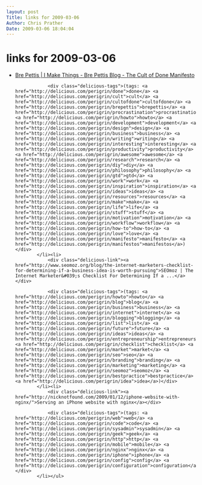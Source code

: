 ```yaml
---
layout: post
Title: links for 2009-03-06  
Author: Chris Prather
Date: 2009-03-06 18:04:04
---
```


# links for 2009-03-06
<ul class="delicious"><li>
                <div class="delicious-link"><a href="http://www.brepettis.com/blog/2009/3/3/the-cult-of-done-manifesto.html">Bre Pettis | I Make Things - Bre Pettis Blog - The Cult of Done Manifesto</a></div>
                
                <div class="delicious-tags">(tags: <a href="http://delicious.com/perigrin/done">done</a> <a href="http://delicious.com/perigrin/cult">cult</a> <a href="http://delicious.com/perigrin/cultofdone">cultofdone</a> <a href="http://delicious.com/perigrin/brepettis">brepettis</a> <a href="http://delicious.com/perigrin/procrastination">procrastination</a> <a href="http://delicious.com/perigrin/howto">howto</a> <a href="http://delicious.com/perigrin/development">development</a> <a href="http://delicious.com/perigrin/design">design</a> <a href="http://delicious.com/perigrin/business">business</a> <a href="http://delicious.com/perigrin/writing">writing</a> <a href="http://delicious.com/perigrin/interesting">interesting</a> <a href="http://delicious.com/perigrin/productivity">productivity</a> <a href="http://delicious.com/perigrin/awesome">awesome</a> <a href="http://delicious.com/perigrin/research">research</a> <a href="http://delicious.com/perigrin/diy">diy</a> <a href="http://delicious.com/perigrin/philosophy">philosophy</a> <a href="http://delicious.com/perigrin/gtd">gtd</a> <a href="http://delicious.com/perigrin/work">work</a> <a href="http://delicious.com/perigrin/inspiration">inspiration</a> <a href="http://delicious.com/perigrin/ideas">ideas</a> <a href="http://delicious.com/perigrin/resources">resources</a> <a href="http://delicious.com/perigrin/make">make</a> <a href="http://delicious.com/perigrin/life">life</a> <a href="http://delicious.com/perigrin/stuff">stuff</a> <a href="http://delicious.com/perigrin/motivation">motivation</a> <a href="http://delicious.com/perigrin/workflow">workflow</a> <a href="http://delicious.com/perigrin/how-to">how-to</a> <a href="http://delicious.com/perigrin/love">love</a> <a href="http://delicious.com/perigrin/manifesto">manifesto</a> <a href="http://delicious.com/perigrin/manifestos">manifestos</a>)</div>
            </li><li>
                <div class="delicious-link"><a href="http://www.seomoz.org/blog/the-internet-marketers-checklist-for-determining-if-a-business-idea-is-worth-pursuing">SEOmoz | The Internet Marketer&#039;s Checklist For Determining If a ...</a></div>
                
                <div class="delicious-tags">(tags: <a href="http://delicious.com/perigrin/howto">howto</a> <a href="http://delicious.com/perigrin/blog">blog</a> <a href="http://delicious.com/perigrin/business">business</a> <a href="http://delicious.com/perigrin/internet">internet</a> <a href="http://delicious.com/perigrin/blogging">blogging</a> <a href="http://delicious.com/perigrin/list">list</a> <a href="http://delicious.com/perigrin/future">future</a> <a href="http://delicious.com/perigrin/ideas">ideas</a> <a href="http://delicious.com/perigrin/entrepreneurship">entrepreneurship</a> <a href="http://delicious.com/perigrin/checklist">checklist</a> <a href="http://delicious.com/perigrin/market">market</a> <a href="http://delicious.com/perigrin/seo">seo</a> <a href="http://delicious.com/perigrin/branding">branding</a> <a href="http://delicious.com/perigrin/marketing">marketing</a> <a href="http://delicious.com/perigrin/seomoz">seomoz</a> <a href="http://delicious.com/perigrin/bestpractice">bestpractice</a> <a href="http://delicious.com/perigrin/idea">idea</a>)</div>
            </li><li>
                <div class="delicious-link"><a href="http://nicknotfound.com/2009/01/12/iphone-website-with-nginx/">Serving an iPhone website with nginx</a></div>
                
                <div class="delicious-tags">(tags: <a href="http://delicious.com/perigrin/web">web</a> <a href="http://delicious.com/perigrin/code">code</a> <a href="http://delicious.com/perigrin/sysadmin">sysadmin</a> <a href="http://delicious.com/perigrin/geek">geek</a> <a href="http://delicious.com/perigrin/http">http</a> <a href="http://delicious.com/perigrin/mobile">mobile</a> <a href="http://delicious.com/perigrin/nginx">nginx</a> <a href="http://delicious.com/perigrin/iphone">iphone</a> <a href="http://delicious.com/perigrin/config">config</a> <a href="http://delicious.com/perigrin/configuration">configuration</a>)</div>
            </li></ul>
